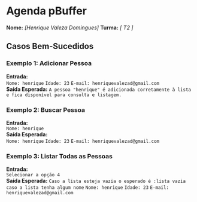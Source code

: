 # Agenda pBuffer

**Nome:** _[Henrique Valeza Domingues]_
**Turma:** _[ T2 ]_  


## Casos Bem-Sucedidos

### Exemplo 1: Adicionar Pessoa
**Entrada:**  
`Nome: henrique`
`Idade: 23`
`E-mail: henriquevalezad@gmail.com`  
**Saída Esperada:** `A pessoa "henrique" é adicionada corretamente à lista e fica disponível para consulta e listagem.`  

### Exemplo 2: Buscar Pessoa
**Entrada:**  
`Nome: henrique`  
**Saída Esperada:**  
`Nome: henrique`
`Idade: 23`
`E-mail: henriquevalezad@gmail.com`   

### Exemplo 3: Listar Todas as Pessoas
**Entrada:**  
`Selecionar a opção 4`  
**Saída Esperada:** `Caso a lista esteja vazia o esperado é :lista vazia`
`caso a lista tenha algum nome`
`Nome: henrique`
`Idade: 23`
`E-mail: henriquevalezad@gmail.com`
